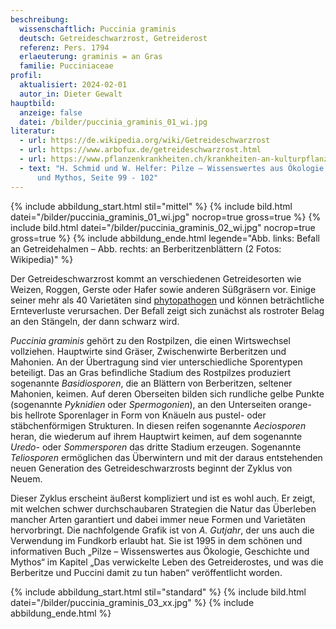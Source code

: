 ```yaml
---
beschreibung:
  wissenschaftlich: Puccinia graminis
  deutsch: Getreideschwarzrost, Getreiderost
  referenz: Pers. 1794
  erlaeuterung: graminis = an Gras
  familie: Pucciniaceae
profil:
  aktualisiert: 2024-02-01
  autor_in: Dieter Gewalt
hauptbild:
  anzeige: false
  datei: /bilder/puccinia_graminis_01_wi.jpg
literatur:
  - url: https://de.wikipedia.org/wiki/Getreideschwarzrost
  - url: https://www.arbofux.de/getreideschwarzrost.html
  - url: https://www.pflanzenkrankheiten.ch/krankheiten-an-kulturpflanzen/getreide-mais/roggen/puccinia-graminis-secalis
  - text: "H. Schmid und W. Helfer: Pilze – Wissenswertes aus Ökologie, Geschichte
      und Mythos, Seite 99 - 102"
---
```

{% include abbildung_start.html stil="mittel" %}
{% include bild.html datei="/bilder/puccinia_graminis_01_wi.jpg" nocrop=true gross=true %}
{% include bild.html datei="/bilder/puccinia_graminis_02_wi.jpg" nocrop=true gross=true %}
{% include abbildung_ende.html legende="Abb. links: Befall an Getreidehalmen – Abb. rechts: an Berberitzenblättern (2 Fotos: Wikipedia)" %}

Der Getreideschwarzrost kommt an verschiedenen Getreidesorten wie Weizen, Roggen, Gerste oder Hafer sowie anderen Süßgräsern vor. Einige seiner mehr als 40 Varietäten sind [phytopathogen](phytopathogen "Glossar") und können beträchtliche Ernteverluste verursachen. Der Befall zeigt sich zunächst als rostroter Belag an den Stängeln, der dann schwarz wird. 

*Puccinia graminis* gehört zu den Rostpilzen, die einen Wirtswechsel vollziehen. Hauptwirte sind Gräser, Zwischenwirte Berberitzen und Mahonien. An der Übertragung sind vier unterschiedliche Sporentypen beteiligt. Das an Gras befindliche Stadium des Rostpilzes produziert sogenannte *Basidiosporen*, die an Blättern von Berberitzen, seltener Mahonien, keimen. Auf deren Oberseiten bilden sich rundliche gelbe Punkte (sogenannte *Pyknidien* oder *Spermogonien*), an den Unterseiten orange- bis hellrote Sporenlager in Form von Knäueln aus pustel- oder stäbchenförmigen Strukturen. In diesen reifen sogenannte *Aeciosporen* heran, die wiederum auf ihrem Hauptwirt keimen, auf dem sogenannte *Uredo-* oder *Sommersporen* das dritte Stadium erzeugen. Sogenannte *Teliosporen* ermöglichen das Überwintern und mit der daraus entstehenden neuen Generation des Getreideschwarzrosts beginnt der Zyklus von Neuem.

Dieser Zyklus erscheint äußerst kompliziert und ist es wohl auch. Er zeigt, mit welchen schwer durchschaubaren Strategien die Natur das Überleben mancher Arten garantiert und dabei immer neue Formen und Varietäten hervorbringt. Die nachfolgende Grafik ist von *A. Gutjahr*,  der uns auch die Verwendung im Fundkorb erlaubt hat. Sie ist 1995 in dem schönen und informativen Buch „Pilze – Wissenswertes aus Ökologie, Geschichte und Mythos“ im Kapitel „Das verwickelte Leben des Getreiderostes, und was die Berberitze und Puccini damit zu tun haben“ veröffentlicht worden.

{% include abbildung_start.html stil="standard" %}
{% include bild.html datei="/bilder/puccinia_graminis_03_xx.jpg" %}
{% include abbildung_ende.html %}